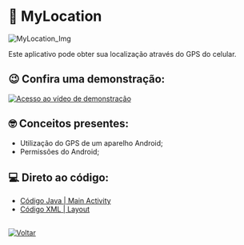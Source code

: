 # 📡 MyLocation

![MyLocation_Img](https://github.com/patrikrufino/ETEC-DS-Android/blob/main/MyLocation/MyLocation_img.png?raw=true)

Este aplicativo pode obter sua localização através do GPS do celular.

## 😉 Confira uma demonstração:
[![Acesso ao vídeo de demonstração](http://img.youtube.com/vi/QWillzTv6lo/0.jpg)](http://www.youtube.com/watch?v=QWillzTv6lo "Vídeo de demonstração")

## 🤓 Conceitos presentes:
- Utilização do GPS de um aparelho Android;
- Permissões do Android;

## 💻 Direto ao código:

- [Código Java | Main Activity](https://github.com/patrikrufino/ETEC-DS-Android/blob/main/MyLocation/app/src/main/java/etec/ds/location/MainActivity.java)
- [Código XML | Layout](https://github.com/patrikrufino/ETEC-DS-Android/blob/main/MyLocation/app/src/main/res/layout/activity_main.xml)

##

[![Voltar](https://img.icons8.com/nolan/2x/back.png)](https://github.com/patrikrufino/ETEC-DS-Android/blob/main/README.md)
